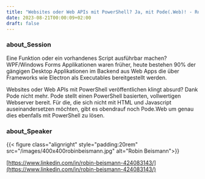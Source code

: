 ```yaml
---
title: "Websites oder Web APIs mit PowerShell? Ja, mit Pode(.Web)! - Robin Beismann"
date: 2023-08-21T00:00:09+02:00
draft: false
---
```


### about_Session

Eine Funktion oder ein vorhandenes Script ausführbar machen? WPF/Windows Forms Applikationen waren früher, heute bestehen 90% der gängigen Desktop Applikationen im Backend aus Web Apps die über Frameworks wie Electron als Executables bereitgestellt werden.

Websites oder Web APIs mit PowerShell veröffentlichen klingt absurd? Dank Pode nicht mehr. Pode stellt einen PowerShell basierten, vollwertigen Webserver bereit. Für die, die sich nicht mit HTML und Javascript auseinandersetzen möchten, gibt es obendrauf noch Pode.Web um genau dies ebenfalls mit PowerShell zu lösen.

### about_Speaker

{{< figure class="alignright" style="padding:20rem" src="/images/400x400robinbeismann.jpg" alt="Robin Beismann">}}

[https://www.linkedin.com/in/robin-beismann-424083143/](https://www.linkedin.com/in/robin-beismann-424083143/)
